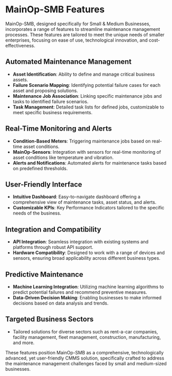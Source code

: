 # MainOp-SMB Features

MainOp-SMB, designed specifically for Small & Medium Businesses, incorporates a range of features to streamline maintenance management processes. These features are tailored to meet the unique needs of smaller enterprises, focusing on ease of use, technological innovation, and cost-effectiveness.

## Automated Maintenance Management
- **Asset Identification**: Ability to define and manage critical business assets.
- **Failure Scenario Mapping**: Identifying potential failure cases for each asset and proposing solutions.
- **Maintenance Job Association**: Linking specific maintenance jobs and tasks to identified failure scenarios.
- **Task Management**: Detailed task lists for defined jobs, customizable to meet specific business requirements.

## Real-Time Monitoring and Alerts
- **Condition-Based Meters**: Triggering maintenance jobs based on real-time asset conditions.
- **MainOp-Sensors**: Integration with sensors for real-time monitoring of asset conditions like temperature and vibration.
- **Alerts and Notifications**: Automated alerts for maintenance tasks based on predefined thresholds.

## User-Friendly Interface
- **Intuitive Dashboard**: Easy-to-navigate dashboard offering a comprehensive view of maintenance tasks, asset status, and alerts.
- **Customizable KPIs**: Key Performance Indicators tailored to the specific needs of the business.

## Integration and Compatibility
- **API Integration**: Seamless integration with existing systems and platforms through robust API support.
- **Hardware Compatibility**: Designed to work with a range of devices and sensors, ensuring broad applicability across different business types.

## Predictive Maintenance
- **Machine Learning Integration**: Utilizing machine learning algorithms to predict potential failures and recommend preventive measures.
- **Data-Driven Decision Making**: Enabling businesses to make informed decisions based on data analysis and trends.

## Targeted Business Sectors
- Tailored solutions for diverse sectors such as rent-a-car companies, facility management, fleet management, construction, manufacturing, and more.

These features position MainOp-SMB as a comprehensive, technologically advanced, yet user-friendly CMMS solution, specifically crafted to address the maintenance management challenges faced by small and medium-sized businesses.
